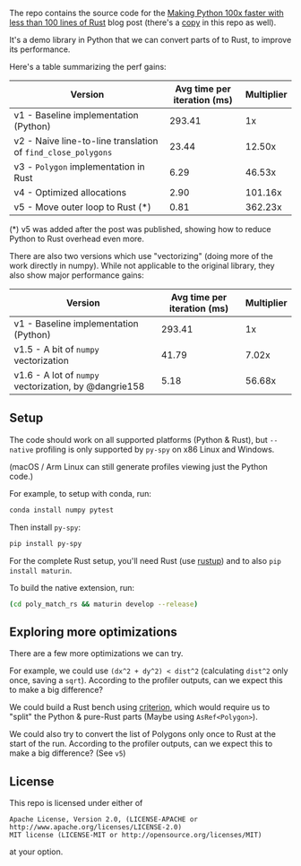 
The repo contains the source code for the [Making Python 100x faster with less than 100 lines of Rust](https://ohadravid.github.io/posts/2023-03-rusty-python/) blog post (there's a [copy](./rusty_python.md) in this repo as well).

It's a demo library in Python that we can convert parts of to Rust, to improve its performance.

Here's a table summarizing the perf gains:

| Version                                                      | Avg time per iteration (ms)  | Multiplier | 
|--------------------------------------------------------------|------------------------------|------------|
| v1 - Baseline implementation (Python)                        | 293.41                       | 1x         |
| v2 - Naive line-to-line translation of `find_close_polygons` | 23.44                        | 12.50x     |
| v3 - `Polygon` implementation in Rust                        | 6.29                         | 46.53x     |
| v4 - Optimized allocations                                   | 2.90                         | 101.16x    |
| v5 - Move outer loop to Rust (*)                             | 0.81                         | 362.23x    |

(*) v5 was added after the post was published, showing how to reduce Python to Rust overhead even more.

There are also two versions which use "vectorizing" (doing more of the work directly in numpy).
While not applicable to the original library, they also show major performance gains:

| Version                                                      | Avg time per iteration (ms)  | Multiplier | 
|--------------------------------------------------------------|------------------------------|------------|
| v1 - Baseline implementation (Python)                        | 293.41                       | 1x         |
| v1.5 - A bit of `numpy` vectorization                        | 41.79                        | 7.02x      |
| v1.6 - A lot of `numpy` vectorization, by @dangrie158        | 5.18                         | 56.68x     |


## Setup

The code should work on all supported platforms (Python & Rust),
but `--native` profiling is only supported by `py-spy` on x86 Linux and Windows.

(macOS / Arm Linux can still generate profiles viewing just the Python code.)

For example, to setup with conda, run:

```bash
conda install numpy pytest
```

Then install `py-spy`:

```bash
pip install py-spy
```

For the complete Rust setup, you'll need Rust (use [rustup](https://rustup.rs/)) and to also `pip install maturin`.

To build the native extension, run:

```bash
(cd poly_match_rs && maturin develop --release)
```

## Exploring more optimizations

There are a few more optimizations we can try.

For example, we could use `(dx^2 + dy^2) < dist^2` (calculating `dist^2` only once, saving a `sqrt`).
According to the profiler outputs, can we expect this to make a big difference?

We could build a Rust bench using [criterion](https://github.com/bheisler/criterion.rs),
which would require us to "split" the Python & pure-Rust parts (Maybe using `AsRef<Polygon>`).

We could also try to convert the list of Polygons only once to Rust at the start of the run.
According to the profiler outputs, can we expect this to make a big difference? (See `v5`)

## License

This repo is licensed under either of
```text
Apache License, Version 2.0, (LICENSE-APACHE or http://www.apache.org/licenses/LICENSE-2.0)
MIT license (LICENSE-MIT or http://opensource.org/licenses/MIT)
```
at your option.
